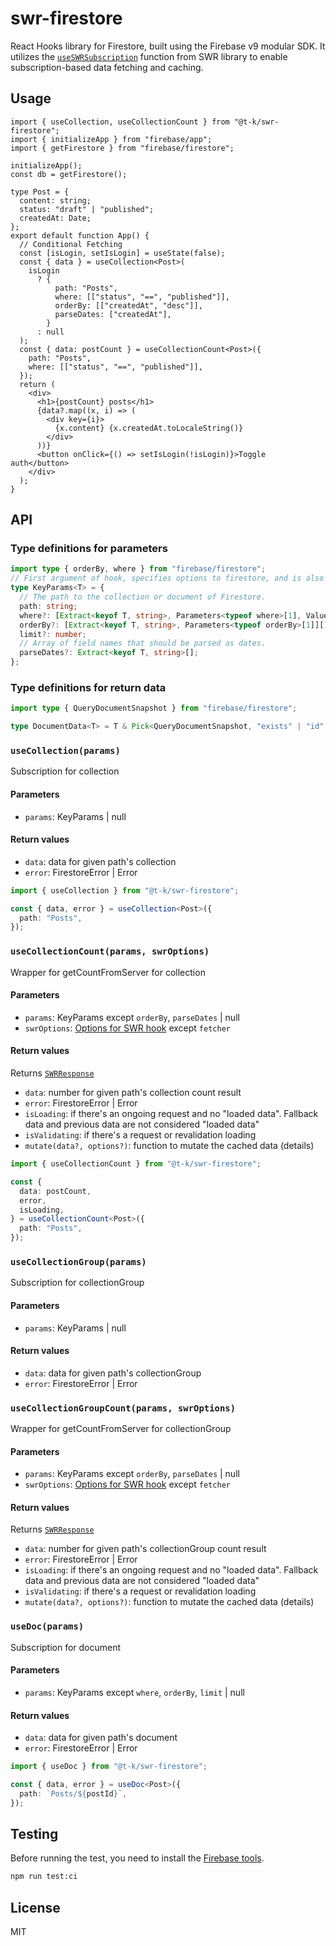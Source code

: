 # swr-firestore

React Hooks library for Firestore, built using the Firebase v9 modular SDK. It utilizes the [`useSWRSubscription`](https://swr.vercel.app/ja/docs/subscription) function from SWR library to enable subscription-based data fetching and caching.

## Usage

```tsx
import { useCollection, useCollectionCount } from "@t-k/swr-firestore";
import { initializeApp } from "firebase/app";
import { getFirestore } from "firebase/firestore";

initializeApp();
const db = getFirestore();

type Post = {
  content: string;
  status: "draft" | "published";
  createdAt: Date;
};
export default function App() {
  // Conditional Fetching
  const [isLogin, setIsLogin] = useState(false);
  const { data } = useCollection<Post>(
    isLogin
      ? {
          path: "Posts",
          where: [["status", "==", "published"]],
          orderBy: [["createdAt", "desc"]],
          parseDates: ["createdAt"],
        }
      : null
  );
  const { data: postCount } = useCollectionCount<Post>({
    path: "Posts",
    where: [["status", "==", "published"]],
  });
  return (
    <div>
      <h1>{postCount} posts</h1>
      {data?.map((x, i) => (
        <div key={i}>
          {x.content} {x.createdAt.toLocaleString()}
        </div>
      ))}
      <button onClick={() => setIsLogin(!isLogin)}>Toggle auth</button>
    </div>
  );
}
```

## API

### Type definitions for parameters

```ts
import type { orderBy, where } from "firebase/firestore";
// First argument of hook, specifies options to firestore, and is also used as a key for SWR.
type KeyParams<T> = {
  // The path to the collection or document of Firestore.
  path: string;
  where?: [Extract<keyof T, string>, Parameters<typeof where>[1], ValueOf<T>][];
  orderBy?: [Extract<keyof T, string>, Parameters<typeof orderBy>[1]][];
  limit?: number;
  // Array of field names that should be parsed as dates.
  parseDates?: Extract<keyof T, string>[];
};
```

### Type definitions for return data

```ts
import type { QueryDocumentSnapshot } from "firebase/firestore";

type DocumentData<T> = T & Pick<QueryDocumentSnapshot, "exists" | "id" | "ref">;
```

### `useCollection(params)`

Subscription for collection

#### Parameters

- `params`: KeyParams | null

#### Return values

- `data`: data for given path's collection
- `error`: FirestoreError | Error

```ts
import { useCollection } from "@t-k/swr-firestore";

const { data, error } = useCollection<Post>({
  path: "Posts",
});
```

### `useCollectionCount(params, swrOptions)`

Wrapper for getCountFromServer for collection

#### Parameters

- `params`: KeyParams except `orderBy`, `parseDates` | null
- `swrOptions`: [Options for SWR hook](https://swr.vercel.app/docs/api#options) except `fetcher`

#### Return values

Returns [`SWRResponse`](https://swr.vercel.app/docs/api#return-values)

- `data`: number for given path's collection count result
- `error`: FirestoreError | Error
- `isLoading`: if there's an ongoing request and no "loaded data". Fallback data and previous data are not considered "loaded data"
- `isValidating`: if there's a request or revalidation loading
- `mutate(data?, options?)`: function to mutate the cached data (details)

```ts
import { useCollectionCount } from "@t-k/swr-firestore";

const {
  data: postCount,
  error,
  isLoading,
} = useCollectionCount<Post>({
  path: "Posts",
});
```

### `useCollectionGroup(params)`

Subscription for collectionGroup

#### Parameters

- `params`: KeyParams | null

#### Return values

- `data`: data for given path's collectionGroup
- `error`: FirestoreError | Error

### `useCollectionGroupCount(params, swrOptions)`

Wrapper for getCountFromServer for collectionGroup

#### Parameters

- `params`: KeyParams except `orderBy`, `parseDates` | null
- `swrOptions`: [Options for SWR hook](https://swr.vercel.app/docs/api#options) except `fetcher`

#### Return values

Returns [`SWRResponse`](https://swr.vercel.app/docs/api#return-values)

- `data`: number for given path's collectionGroup count result
- `error`: FirestoreError | Error
- `isLoading`: if there's an ongoing request and no "loaded data". Fallback data and previous data are not considered "loaded data"
- `isValidating`: if there's a request or revalidation loading
- `mutate(data?, options?)`: function to mutate the cached data (details)

### `useDoc(params)`

Subscription for document

#### Parameters

- `params`: KeyParams except `where`, `orderBy`, `limit` | null

#### Return values

- `data`: data for given path's document
- `error`: FirestoreError | Error

```ts
import { useDoc } from "@t-k/swr-firestore";

const { data, error } = useDoc<Post>({
  path: `Posts/${postId}`,
});
```

## Testing

Before running the test, you need to install the [Firebase tools](https://firebase.google.com/docs/cli).

```bash
npm run test:ci
```

## License

MIT
